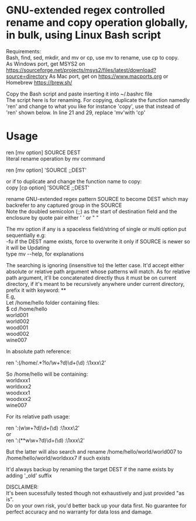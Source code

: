 # GNU-extended regex controlled rename and copy operation globally, in bulk, using Linux Bash script  
Requirements:  
Bash, find, sed, mkdir, and mv or cp, use mv to rename, use cp to copy.  
As Windows port, get MSYS2 on https://sourceforge.net/projects/msys2/files/latest/download?source=directory As Mac port, get on https://www.macports.org or Homebrew https://brew.sh/  
  
Copy the Bash script and paste inserting it into ~/.bashrc file  
The script here is for renaming. For copying, duplicate the function namedly 'ren' and change to what you like for instance 'copy', use that instead of 'ren' shown below. In line 21 and 29, replace 'mv'with 'cp'  

# Usage  
ren [mv option] SOURCE DEST  
literal rename operation by mv command

ren [mv option] 'SOURCE  ;;DEST'  

or if to duplicate and change the function name to copy:  
copy [cp option] 'SOURCE  ;;DEST'  

rename GNU-extended regex pattern SOURCE to become DEST which may backrefer to any captured group in the SOURCE  
Note the doubled semicolon (;;) as the start of destination field and the enclosure by quote pair either ' ' or " "  

The mv option if any is a spaceless field/string of single or multi option put sequentially e.g:  
-fu if the DEST name exists, force to overwrite it only if SOURCE is newer so it will be Updating  
type mv --help, for explanations  

The searching is ignoring (insensitive to) the letter case. It'd accept either absolute or relative path argument whose patterns will match. As for relative path argument, it'll be concatenated directly thus it must be on current directory, if it's meant to be recursively anywhere under current directory, prefix it with keyword: **  
E.g,  
Let /home/hello folder containing files:  
$ cd /home/hello  
world001  
world002  
wood001  
wood002  
wine007  

In absolute path reference:  

ren ':(/home/.*?lo/\w+?d)\d+(\d) :\1xxx\2'  

So /home/hello will be containing:  
worldxxx1  
worldxxx2   
woodxxx1  
woodxxx2  
wine007  

For its relative path usage:  

ren ':(w\w+?d)\d+(\d) :\1xxx\2'  
  or  
ren ':(**w\w+?d)\d+(\d) :\1xxx\2'  

But the latter will also search and rename /home/hello/world/world007 to /home/hello/world/worldxxx7  if such exists   

It'd always backup by renaming the target DEST if the name exists by adding '_old' suffix  

DISCLAIMER:  
It's been sucessfully tested though not exhaustively and just provided "as is".   
Do on your own risk, you'd better back up your data first. No guarantee for perfect accuracy and no warranty for data loss and damage.
